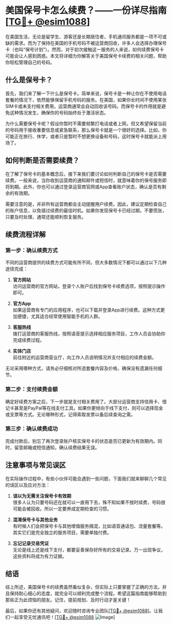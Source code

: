 # 美国保号卡怎么续费？——一份详尽指南[[TG💪+ @esim1088](https://t.me/s/esim1088)]

在美国生活，无论是留学生、游客还是长期居住者，手机通讯服务都是一项不可或缺的需求。而为了保持在美国的手机号码不被运营商回收，许多人会选择办理保号卡（也叫“保号计划”）。然而，对于初次接触这一服务的人来说，如何续费保号卡可能会让人感到困惑。本文将详细为你解答关于美国保号卡续费的相关问题，帮助你轻松管理自己的号码。

## 什么是保号卡？

首先，我们来了解一下什么是保号卡。简单来说，保号卡是一种让你在不使用电话套餐的情况下，依然能够保留手机号码的服务。在美国，如果你长时间不使用某张SIM卡或未支付相关费用，运营商通常会自动回收该号码。而保号卡的作用就是避免这种情况发生，确保你的号码始终处于激活状态。

为什么需要保号卡呢？假设你暂时不需要频繁打电话或者上网，但又希望保留当前的号码用于接收重要信息或紧急联系，那么保号卡就是一个很好的选择。比如，你可能正在旅行、休学，或者只是暂时不想更换设备和号码，这时保号卡就能派上用场了。

## 如何判断是否需要续费？

在了解了保号卡的基本概念后，接下来我们要讨论如何判断自己的保号卡是否需要续费。一般来说，当你收到运营商的通知邮件或短信时，就意味着你的保号服务即将到期。此外，你也可以通过登录运营商官网或App查看账户状态，确认是否有剩余的有效期。

需要注意的是，并非所有运营商都会主动提醒用户续费。因此，建议定期检查自己的账户信息，以免错过续费的最佳时机。如果你发现保号卡已经过期，不要慌张，只要及时处理，通常还能顺利恢复服务。

## 续费流程详解

### 第一步：确认续费方式

不同的运营商提供的续费方式可能有所不同，但大多数情况下都可以通过以下几种途径完成：

1. **官方网站**  
   访问运营商的官方网站，登录个人账户后找到保号卡续费选项，按照提示操作即可。

2. **官方App**  
   如果运营商有专门的应用程序，也可以下载并登录App进行续费。这种方式更加便捷，尤其适合经常使用智能手机的人群。

3. **客服热线**  
   拨打运营商的客服热线，按照语音提示选择相应服务项目，工作人员会协助你完成续费过程。

4. **实体门店**  
   前往附近的运营商营业厅，向工作人员说明情况并支付相应的续费金额。

无论采用哪种方式，请务必仔细核对所选套餐内容及价格，确保没有遗漏任何细节。

### 第二步：支付续费金额

确定好续费方案之后，下一步就是支付相关费用了。大部分运营商支持信用卡、借记卡甚至是PayPal等在线支付工具。如果你更倾向于线下支付，则可以选择现金或支票等方式。无论哪种形式，记得索取发票以备后续查询之需。

### 第三步：确认续费成功

完成付款后，别忘了再次登录账户核实保号卡的状态是否已更新为有效期内。同时，留意邮箱或短信通知，确认续费结果无误。

## 注意事项与常见误区

在实际操作过程中，有些小伙伴可能会遇到一些问题，下面我们就来聊聊几个常见的误区以及应对方法：

1. **误以为无需关注保号卡有效期**  
   很多人认为只要号码还在就可以一直用下去，殊不知如果不按时续费，号码很可能会被回收。所以一定要养成定期检查的习惯。

2. **混淆保号卡与其他业务**  
   有时候人们会把保号卡与其他增值服务搞混，比如语音通话包、流量套餐等。其实它们是完全独立的服务项目，需要单独付费。

3. **忘记记录交易凭证**  
   无论是线上还是线下支付，都要妥善保存好所有的交易记录。万一出现争议，这些资料将成为有力证据。

## 结语

综上所述，美国保号卡的续费虽然看似复杂，但实际上只要掌握了正确的方法，并且保持耐心细心的态度，就完全可以顺利完成整个流程。希望这篇指南能够帮助到那些正为此烦恼的朋友。记住，提前规划、及时行动才是关键！

最后，如果你还有其他疑问，欢迎随时咨询专业团队[[TG💪+ @esim1088](https://t.me/s/esim1088)]。让我们一起享受无忧通讯吧！[[TG💪+ @esim1088](https://t.me/s/esim1088) ![Image](https://i.postimg.cc/4NQfJmqS/Snipaste-2025-05-13-00-14-12.png)]